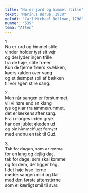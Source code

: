 ```yaml
---
title: "Nu er jord og himmel stille"
tekst: "Marinus Børup, 1938"
melodi: "Carl Michael Bellman, 1790"
nummer: "539"
tema: "Aften"
---
```

1.<br>
Nu er jord og himmel stille<br>
vinden holder tyst sit vejr<br>
og der lyder ingen trille<br>
fra de høje, stille træer.<br>
Kun de fjerne frøers kvækken,<br>
køers kalden over vang<br>
og et dæmpet spil af bækken<br>
til vor egen stille sang.<br>

2.<br>
Men når sangen er forstummet,<br>
vil vi høre end en klang<br>
lys og klar fra himmelrummet,<br>
det er lærkens aftensang.<br>
Fra i morges inden gryet<br>
har den jublet glæden ud<br>
og sin himmelflugt fornyet<br>
med endnu en tak til Gud.<br>

3.<br>
Tak for dagen, som er omme<br>
for en lang og dejlig dag,<br>
tak for dage, som skal komme<br>
og for dem, der ligger bag.<br>
I det høje lyse fjerne<br>
mødes sangen mild og klar<br>
med den første aftenstjerne<br>
som et kærligt smil til svar.<br>

